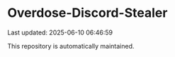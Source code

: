 # Overdose-Discord-Stealer

Last updated: 2025-06-10 06:46:59

This repository is automatically maintained.
